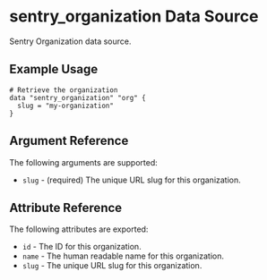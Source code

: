 # sentry_organization Data Source

Sentry Organization data source.

## Example Usage

```hcl
# Retrieve the organization
data "sentry_organization" "org" {
  slug = "my-organization"
}
```

## Argument Reference

The following arguments are supported:

- `slug` - (required) The unique URL slug for this organization.

## Attribute Reference

The following attributes are exported:

- `id` - The ID for this organization.
- `name` - The human readable name for this organization.
- `slug` - The unique URL slug for this organization.
